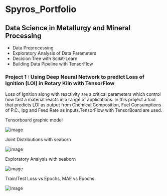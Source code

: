 
# Spyros_Portfolio

## Data Science in Metallurgy and Mineral Processing
* Data Preprocessing
* Exploratory Analysis of Data Parameters
* Decision Tree with Scikit-Learn
* Building Data Pipeline with TensorFlow

### Project 1 : Using Deep Neural Network to predict Loss of Ignition (LOI) in Rotary Kiln with TensorFlow 
  Loss of Ignition along with reactivity are a critical parameters which control how fast a material reacts in a range of applications.
  In this project   a tool that predicts LOI as output  from Chemical Composition, Fuel Consumptions of P.C., lpg and Feed Rate as inputs.TensorFlow with TensorBoard are used.  
 
 Tensorboard graphic model
 
![image](https://user-images.githubusercontent.com/56194024/111066076-d6142400-84c5-11eb-8a63-cd99092393b3.png) 
 
 Joint Distributions with seaborn

![image](https://user-images.githubusercontent.com/56194024/111068834-0c0bd500-84d3-11eb-9934-07064c8e5073.png) 

Exploratory Analysis with seaborn

![image](https://user-images.githubusercontent.com/56194024/111068890-41182780-84d3-11eb-915b-8ca6a3ba667d.png)

Train/Test Loss vs Epochs, MAE vs Epochs

![image](https://user-images.githubusercontent.com/56194024/111068596-1c6f8000-84d2-11eb-9b9c-fe66378b4db9.png)
